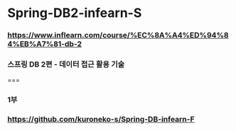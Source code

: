 # Spring-DB2-infearn-S
### https://www.inflearn.com/course/%EC%8A%A4%ED%94%84%EB%A7%81-db-2      
### 스프링 DB 2편 - 데이터 접근 활용 기술      
===
### 1부      
### https://github.com/kuroneko-s/Spring-DB-infearn-F
